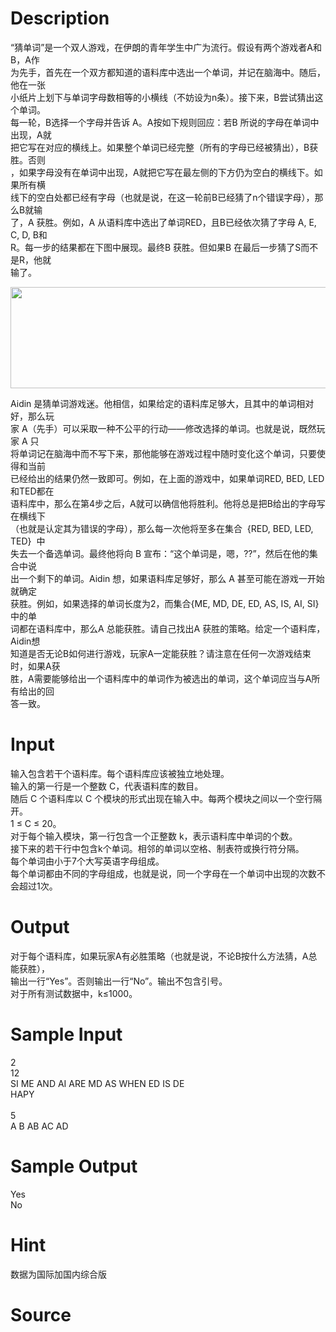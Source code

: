 
# Description

<div class="content"><div>“猜单词”是一个双人游戏，在伊朗的青年学生中广为流行。假设有两个游戏者A和B，A作</div>
<div>为先手，首先在一个双方都知道的语料库中选出一个单词，并记在脑海中。随后，他在一张</div>
<div>小纸片上划下与单词字母数相等的小横线（不妨设为n条）。接下来，B尝试猜出这个单词。</div>
<div>每一轮，B选择一个字母并告诉 A。A按如下规则回应：若B 所说的字母在单词中出现，A就</div>
<div>把它写在对应的横线上。如果整个单词已经完整（所有的字母已经被猜出），B获胜。否则</div>
<div>，如果字母没有在单词中出现，A就把它写在最左侧的下方仍为空白的横线下。如果所有横</div>
<div>线下的空白处都已经有字母（也就是说，在这一轮前B已经猜了n个错误字母），那么B就输</div>
<div>了，A 获胜。例如，A 从语料库中选出了单词RED，且B已经依次猜了字母 A, E, C, D, B和</div>
<div>R。每一步的结果都在下图中展现。最终B 获胜。但如果B 在最后一步猜了S而不是R，他就</div>
<div>输了。</div>
<div></div>
<p><img height="162" alt="" width="782" src="/source/bzoj/2305/img/aHR0cHM6Ly9seWRzeS5jb20vSnVkZ2VPbmxpbmUvdXBsb2FkLzIwMTEwNS9pbWFnZS8yMzA1LnBuZw==.png"/></p>
<p></p>
<p></p>
<div>Aidin 是猜单词游戏迷。他相信，如果给定的语料库足够大，且其中的单词相对好，那么玩</div>
<div>家 A（先手）可以采取一种不公平的行动——修改选择的单词。也就是说，既然玩家 A 只</div>
<div>将单词记在脑海中而不写下来，那他能够在游戏过程中随时变化这个单词，只要使得和当前</div>
<div>已经给出的结果仍然一致即可。例如，在上面的游戏中，如果单词RED, BED, LED和TED都在</div>
<div>语料库中，那么在第4步之后，A就可以确信他将胜利。他将总是把B给出的字母写在横线下</div>
<div>（也就是认定其为错误的字母），那么每一次他将至多在集合  {RED, BED, LED, TED}  中</div>
<div>失去一个备选单词。最终他将向 B 宣布：“这个单词是，嗯，??”，然后在他的集合中说</div>
<div>出一个剩下的单词。Aidin 想，如果语料库足够好，那么 A 甚至可能在游戏一开始就确定</div>
<div>获胜。例如，如果选择的单词长度为2，而集合{ME, MD, DE, ED, AS, IS, AI, SI}中的单</div>
<div>词都在语料库中，那么A 总能获胜。请自己找出A 获胜的策略。给定一个语料库，Aidin想</div>
<div>知道是否无论B如何进行游戏，玩家A一定能获胜？请注意在任何一次游戏结束时，如果A获</div>
<div>胜，A需要能够给出一个语料库中的单词作为被选出的单词，这个单词应当与A所有给出的回</div>
<div>答一致。</div></div>

# Input

<div class="content"><div>输入包含若干个语料库。每个语料库应该被独立地处理。</div>
<div>输入的第一行是一个整数 C，代表语料库的数目。</div>
<div>随后 C 个语料库以 C 个模块的形式出现在输入中。每两个模块之间以一个空行隔开。</div>
<div>1 ≤ C ≤ 20。</div>
<div>对于每个输入模块，第一行包含一个正整数 k，表示语料库中单词的个数。</div>
<div>接下来的若干行中包含k个单词。相邻的单词以空格、制表符或换行符分隔。</div>
<div>每个单词由小于7个大写英语字母组成。</div>
<div>每个单词都由不同的字母组成，也就是说，同一个字母在一个单词中出现的次数不会超过1次。</div></div>

# Output

<div class="content"><div>对于每个语料库，如果玩家A有必胜策略（也就是说，不论B按什么方法猜，A总能获胜），</div>
<div>输出一行“Yes”。否则输出一行“No”。输出不包含引号。</div>
<div>对于所有测试数据中，k≤1000。</div></div>

# Sample Input

<div class="content"><span class="sampledata">2<br/>
12<br/>
SI ME AND AI ARE MD AS WHEN ED IS DE<br/>
HAPY<br/>
<br/>
5<br/>
A B AB AC AD</span></div>

# Sample Output

<div class="content"><span class="sampledata">Yes<br/>
No</span></div>

# Hint

<div class="content"><p></p><p>数据为国际加国内综合版</p><p></p></div>

# Source

<div class="content"><p><a href="problemset.php?search="></a></p></div>

